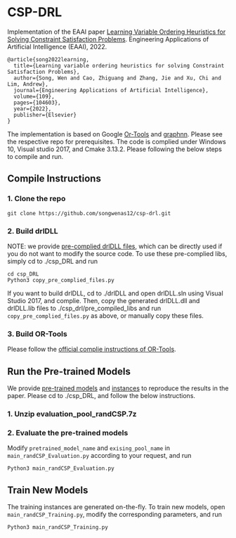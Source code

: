 # CSP-DRL
Implementation of the EAAI paper [Learning Variable Ordering Heuristics for Solving Constraint Satisfaction Problems](https://www.sciencedirect.com/science/article/pii/S0952197621004255). Engineering Applications of Artificial Intelligence (EAAI), 2022.

```
@article{song2022learning,
  title={Learning variable ordering heuristics for solving Constraint Satisfaction Problems},
  author={Song, Wen and Cao, Zhiguang and Zhang, Jie and Xu, Chi and Lim, Andrew},
  journal={Engineering Applications of Artificial Intelligence},
  volume={109},
  pages={104603},
  year={2022},
  publisher={Elsevier}
}
```
The implementation is based on Google [Or-Tools](https://github.com/google/or-tools) and [graphnn](https://github.com/Hanjun-Dai/graphnn). Please see the respective repo for prerequisites. The code is complied under Windows 10, Visual studio 2017, and Cmake 3.13.2. Please following the below steps to compile and run.

## Compile Instructions
### 1. Clone the repo
```
git clone https://github.com/songwenas12/csp-drl.git
```

### 2. Build drlDLL
NOTE: we provide [pre-complied drlDLL files](https://github.com/songwenas12/csp-drl/tree/main/csp_DRL/pre_compiled_libs), which can be directly used if you do not want to modify the source code. To use these pre-complied libs, simply cd to ./csp_DRL and run
```
cd csp_DRL
Python3 copy_pre_complied_files.py
```
If you want to build drlDLL, cd to ./drlDLL and open drlDLL.sln using Visual Studio 2017, and complie. Then, copy the generated drlDLL.dll and drlDLL.lib files to ./csp_drl/pre_compiled_libs and run ```copy_pre_complied_files.py``` as above, or manually copy these files.

### 3. Build OR-Tools
Please follow the [official complie instructions of OR-Tools](https://developers.google.com/optimization/install/python/source_windows).


## Run the Pre-trained Models
We provide [pre-trained models](https://github.com/songwenas12/csp-drl/tree/main/csp_DRL/pre_trained_models) and [instances](https://github.com/songwenas12/csp-drl/blob/main/csp_DRL/evaluation_pool_randCSP.7z) to reproduce the results in the paper. Please cd to ./csp_DRL, and follow the below instructions.
### 1. Unzip evaluation_pool_randCSP.7z
### 2. Evaluate the pre-trained models
Modify ```pretrained_model_name``` and ```exising_pool_name``` in ```main_randCSP_Evaluation.py``` according to your request, and run
```
Python3 main_randCSP_Evaluation.py
```

## Train New Models
The training instances are generated on-the-fly. To train new models, open ```main_randCSP_Training.py```, modify the corresponding parameters, and run
```
Python3 main_randCSP_Training.py
```